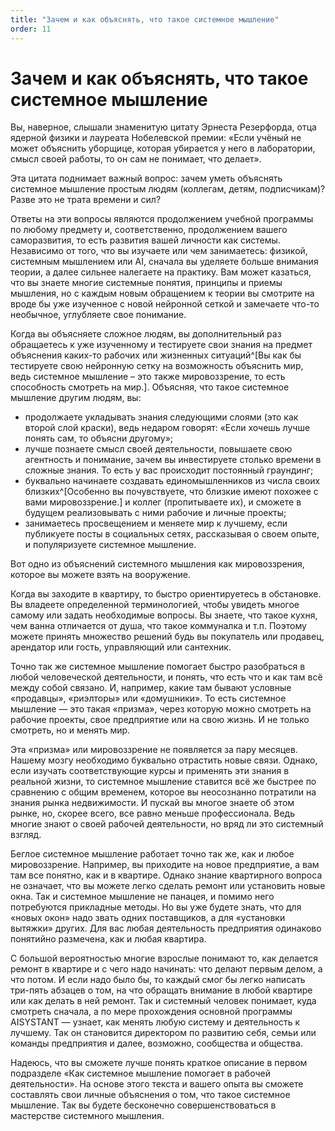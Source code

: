 ```yaml
---
title: "Зачем и как объяснять, что такое системное мышление"
order: 11
---
```


# Зачем и как объяснять, что такое системное мышление

Вы, наверное, слышали знаменитую цитату Эрнеста Резерфорда, отца ядерной физики и лауреата Нобелевской премии: «Если учёный не может объяснить уборщице, которая убирается у него в лаборатории, смысл своей работы, то он сам не понимает, что делает».

Эта цитата поднимает важный вопрос: зачем уметь объяснять системное мышление простым людям (коллегам, детям, подписчикам)? Разве это не трата времени и сил?

Ответы на эти вопросы являются продолжением учебной программы по любому предмету и, соответственно, продолжением вашего саморазвития, то есть развития вашей личности как системы. Независимо от того, что вы изучаете или чем занимаетесь: физикой, системным мышлением или AI, сначала вы уделяете больше внимания теории, а далее сильнее налегаете на практику. Вам может казаться, что вы знаете многие системные понятия, принципы и приемы мышления, но с каждым новым обращением к теории вы смотрите на вроде бы уже изученное с новой нейронной сеткой и замечаете что-то необычное, углубляете свое понимание.

Когда вы объясняете сложное людям, вы дополнительный раз обращаетесь к уже изученному и тестируете свои знания на предмет объяснения каких-то рабочих или жизненных ситуаций^[Вы как бы тестируете свою нейронную сетку на возможность объяснить мир, ведь системное мышление – это также мировоззрение, то есть способность смотреть на мир.]. Объясняя, что такое системное мышление другим людям, вы:

* продолжаете укладывать знания следующими слоями (это как второй слой краски), ведь недаром говорят: «Если хочешь лучше понять сам, то объясни другому»;
* лучше познаете смысл своей деятельности, повышаете свою агентность и понимание, зачем вы инвестируете столько времени в сложные знания. То есть у вас происходит постоянный граундинг;
* буквально начинаете создавать единомышленников из числа своих близких^[Особенно вы почувствуете, что близкие имеют похожее с вами мировоззрение.] и коллег (пропитываете их), и сможете в будущем реализовывать с ними рабочие и личные проекты;
* занимаетесь просвещением и меняете мир к лучшему, если публикуете посты в социальных сетях, рассказывая о своем опыте, и популяризуете системное мышление.

Вот одно из объяснений системного мышления как мировоззрения, которое вы можете взять на вооружение.

Когда вы заходите в квартиру, то быстро ориентируетесь в обстановке. Вы владеете определенной терминологией, чтобы увидеть многое самому или задать необходимые вопросы. Вы знаете, что такое кухня, чем ванна отличается от душа, что такое коммуналка и т.п. Поэтому можете принять множество решений будь вы покупатель или продавец, арендатор или гость, управляющий или сантехник.

Точно так же системное мышление помогает быстро разобраться в любой человеческой деятельности, и понять, что есть что и как там всё между собой связано. И, например, какие там бывают условные «продавцы», «риэлторы» или «домушники». То есть системное мышление — это такая «призма», через которую можно смотреть на рабочие проекты, свое предприятие или на свою жизнь. И не только смотреть, но и менять мир.

Эта «призма» или мировоззрение не появляется за пару месяцев. Нашему мозгу необходимо буквально отрастить новые связи. Однако, если изучать соответствующие курсы и применять эти знания в реальной жизни, то системное мышление ставится всё же быстрее по сравнению с общим временем, которое вы неосознанно потратили на знания рынка недвижимости. И пускай вы многое знаете об этом рынке, но, скорее всего, все равно меньше профессионала. Ведь многие знают о своей рабочей деятельности, но вряд ли это системный взгляд.

Беглое системное мышление работает точно так же, как и любое мировоззрение. Например, вы приходите на новое предприятие, а вам там все понятно, как и в квартире. Однако знание квартирного вопроса не означает, что вы можете легко сделать ремонт или установить новые окна. Так и системное мышление не панацея, и помимо него потребуются прикладные методы. Но вы уже будете знать, что для «новых окон» надо звать одних поставщиков, а для «установки вытяжки» других. Для вас любая деятельность предприятия одинаково понятийно размечена, как и любая квартира.

С большой вероятностью многие взрослые понимают то, как делается ремонт в квартире и с чего надо начинать: что делают первым делом, а что потом. И если надо было бы, то каждый смог бы легко написать три-пять абзацев о том, на что обращать внимание в любой квартире или как делать в ней ремонт. Так и системный человек понимает, куда смотреть сначала, а по мере прохождения основной программы AISYSTANT — узнает, как менять любую систему и деятельность к лучшему. Так он становится директором по развитию себя, семьи или команды предприятия и далее, возможно, сообщества и общества.

Надеюсь, что вы сможете лучше понять краткое описание в первом подразделе «Как системное мышление помогает в рабочей деятельности». На основе этого текста и вашего опыта вы сможете составлять свои личные объяснения о том, что такое системное мышление. Так вы будете бесконечно совершенствоваться в мастерстве системного мышления.